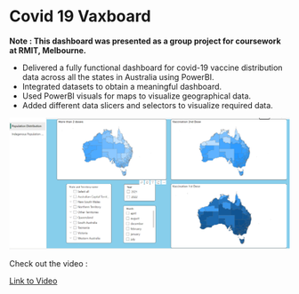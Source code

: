 # Covid 19 Vaxboard

**Note : This dashboard was presented as a group project for coursework at RMIT, Melbourne.** 

- Delivered a fully functional dashboard for covid-19 vaccine distribution data across all the states in Australia using PowerBI.
- Integrated datasets to obtain a meaningful dashboard.
- Used PowerBI visuals for maps to visualize geographical data.
- Added different data slicers and selectors to visualize required data.

[![Vaxboard](thumbnail.PNG)](https://youtu.be/Jniyst3tSiA)

Check out the video :

[Link to Video](https://youtu.be/Jniyst3tSiA)
